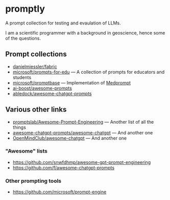 # promptly

A prompt collection for testing and evaulation of LLMs.

I am a scientific programmer with a background in geoscience, hence some of the questions.


## Prompt collections

- [danielmiessler/fabric](https://github.com/danielmiessler/fabric)
- [microsoft/prompts-for-edu](https://github.com/microsoft/prompts-for-edu) &mdash; A collection of prompts for educators and students
- [microsoft/promptbase](https://github.com/microsoft/promptbase) &mdash; Implementation of [Medprompt](https://arxiv.org/abs/2311.16452)
- [ai-boost/awesome-prompts](https://github.com/ai-boost/awesome-prompts)
- [abledock/awesome-chatgpt-prompts](https://github.com/abledock/awesome-chatgpt-prompts)


## Various other links

- [promptslab/Awesome-Prompt-Engineering](https://github.com/promptslab/Awesome-Prompt-Engineering) &mdash; Another list of all the things
- [awesome-chatgpt-prompts/awesome-chatgpt](https://github.com/humanloop/awesome-chatgpt) &mdash; And another one
- [OpenMindClub/awesome-chatgpt](https://github.com/OpenMindClub/awesome-chatgpt) &mdash; And another one

### "Awesome" lists

- https://github.com/snwfdhmp/awesome-gpt-prompt-engineering
- https://github.com/f/awesome-chatgpt-prompts

### Other prompting tools

- https://github.com/microsoft/prompt-engine

